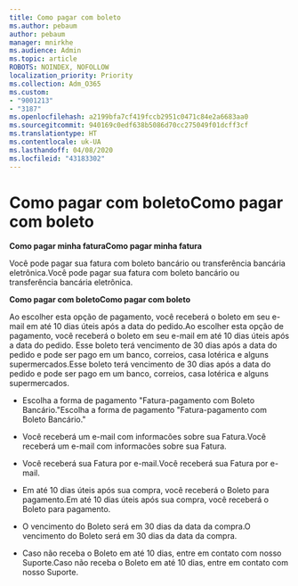 ```yaml
---
title: Como pagar com boleto
ms.author: pebaum
author: pebaum
manager: mnirkhe
ms.audience: Admin
ms.topic: article
ROBOTS: NOINDEX, NOFOLLOW
localization_priority: Priority
ms.collection: Adm_O365
ms.custom:
- "9001213"
- "3187"
ms.openlocfilehash: a2199bfa7cf419fccb2951c0471c84e2a6683aa0
ms.sourcegitcommit: 940169c0edf638b5086d70cc275049f01dcff3cf
ms.translationtype: HT
ms.contentlocale: uk-UA
ms.lasthandoff: 04/08/2020
ms.locfileid: "43183302"
---
```

# <a name="como-pagar-com-boleto"></a><span data-ttu-id="ecca2-102">Como pagar com boleto</span><span class="sxs-lookup"><span data-stu-id="ecca2-102">Como pagar com boleto</span></span>

<span data-ttu-id="ecca2-103">**Como pagar minha fatura**</span><span class="sxs-lookup"><span data-stu-id="ecca2-103">**Como pagar minha fatura**</span></span>

<span data-ttu-id="ecca2-104">Você pode pagar sua fatura com boleto bancário ou transferência bancária eletrônica.</span><span class="sxs-lookup"><span data-stu-id="ecca2-104">Você pode pagar sua fatura com boleto bancário ou transferência bancária eletrônica.</span></span>

<span data-ttu-id="ecca2-105">**Como pagar com  boleto**</span><span class="sxs-lookup"><span data-stu-id="ecca2-105">**Como pagar com  boleto**</span></span>

<span data-ttu-id="ecca2-106">Ao escolher  esta opção de pagamento, você receberá o boleto em seu e-mail em até 10 dias úteis após a data do pedido.</span><span class="sxs-lookup"><span data-stu-id="ecca2-106">Ao escolher  esta opção de pagamento, você receberá o boleto em seu e-mail em até 10 dias úteis após a data do pedido.</span></span> <span data-ttu-id="ecca2-107">Esse boleto terá vencimento de 30 dias após a data do pedido e pode ser pago em um banco, correios, casa lotérica e alguns supermercados.</span><span class="sxs-lookup"><span data-stu-id="ecca2-107">Esse boleto terá vencimento de 30 dias após a data do pedido e pode ser pago em um banco, correios, casa lotérica e alguns supermercados.</span></span>

- <span data-ttu-id="ecca2-108">Escolha a forma de pagamento "Fatura-pagamento com Boleto Bancário."</span><span class="sxs-lookup"><span data-stu-id="ecca2-108">Escolha a forma de pagamento "Fatura-pagamento com Boleto Bancário."</span></span>

- <span data-ttu-id="ecca2-109">Você receberá um e-mail com informacões sobre sua Fatura.</span><span class="sxs-lookup"><span data-stu-id="ecca2-109">Você receberá um e-mail com informacões sobre sua Fatura.</span></span>

- <span data-ttu-id="ecca2-110">Você receberá sua Fatura por e-mail.</span><span class="sxs-lookup"><span data-stu-id="ecca2-110">Você receberá sua Fatura por e-mail.</span></span>

- <span data-ttu-id="ecca2-111">Em até 10 dias úteis após sua compra, você receberá o Boleto para pagamento.</span><span class="sxs-lookup"><span data-stu-id="ecca2-111">Em até 10 dias úteis após sua compra, você receberá o Boleto para pagamento.</span></span>

- <span data-ttu-id="ecca2-112">O vencimento do Boleto será em 30 dias da data da compra.</span><span class="sxs-lookup"><span data-stu-id="ecca2-112">O vencimento do Boleto será em 30 dias da data da compra.</span></span>

- <span data-ttu-id="ecca2-113">Caso não receba o Boleto em até 10 dias, entre em contato com nosso Suporte.</span><span class="sxs-lookup"><span data-stu-id="ecca2-113">Caso não receba o Boleto em até 10 dias, entre em contato com nosso Suporte.</span></span>

